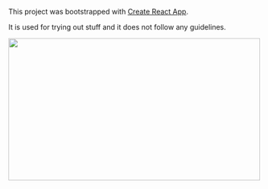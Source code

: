 This project was bootstrapped with [Create React App](https://github.com/facebookincubator/create-react-app).

It is used for trying out stuff and it does not follow any guidelines.

<img src="/nothing-to-see.gif?raw=true" width="500px" height="284px">
